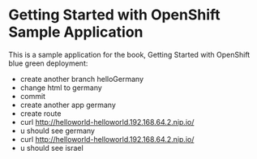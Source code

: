 Getting Started with OpenShift Sample Application
====================

This is a sample application for the book, Getting Started with OpenShift
blue green deployment:
* create another branch helloGermany
* change html to germany
* commit
* create another app germany
* create route
* curl http://helloworld-helloworld.192.168.64.2.nip.io/
* u should see germany
* curl http://helloworld-helloworld.192.168.64.2.nip.io/
* u should see israel
